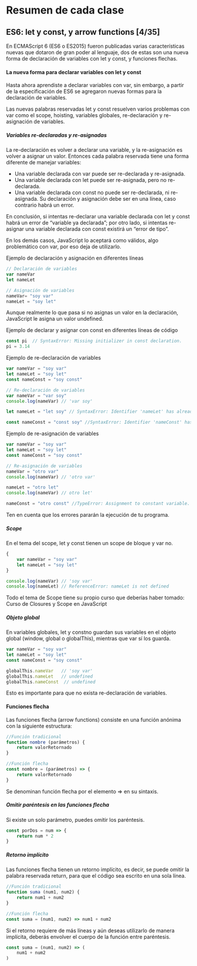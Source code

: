 # Resumen de cada clase

## ES6: let y const, y arrow functions [4/35]
En ECMAScript 6 (ES6 o ES2015) fueron publicadas varias características nuevas que dotaron de gran poder al lenguaje, dos de estas son una nueva forma de declaración de variables con let y const, y funciones flechas.

#### La nueva forma para declarar variables con let y const

Hasta ahora aprendiste a declarar variables con var, sin embargo, a partir de la especificación de ES6 se agregaron nuevas formas para la declaración de variables.

Las nuevas palabras reservadas let y const resuelven varios problemas con var como el scope, hoisting, variables globales, re-declaración y re-asignación de variables.

##### Variables re-declaradas y re-asignadas
La re-declaración es volver a declarar una variable, y la re-asignación es volver a asignar un valor. Entonces cada palabra reservada tiene una forma diferente de manejar variables:

 - Una variable declarada con var puede ser re-declarada y re-asignada.
 - Una variable declarada con let puede ser re-asignada, pero no re-declarada.
 - Una variable declarada con const no puede ser re-declarada, ni re-asignada. Su declaración y asignación debe ser en una línea, caso contrario habrá un error.

En conclusión, si intentas re-declarar una variable declarada con let y const habrá un error de “variable ya declarada”; por otro lado, si intentas re-asignar una variable declarada con const existirá un “error de tipo”.

En los demás casos, JavaScript lo aceptará como válidos, algo problemático con var, por eso deja de utilizarlo.

Ejemplo de declaración y asignación en diferentes líneas
```javascript
// Declaración de variables
var nameVar 
let nameLet

// Asignación de variables
nameVar= "soy var"
nameLet = "soy let"
```

Aunque realmente lo que pasa si no asignas un valor en la declaración, JavaScript le asigna un valor undefined.

Ejemplo de declarar y asignar con const en diferentes líneas de código
```javascript
const pi  // SyntaxError: Missing initializer in const declaration.
pi = 3.14
```
Ejemplo de re-declaración de variables
```javascript
var nameVar = "soy var"
let nameLet = "soy let"
const nameConst = "soy const"

// Re-declaración de variables
var nameVar = "var soy" 
console.log(nameVar) // 'var soy'

let nameLet = "let soy" // SyntaxError: Identifier 'nameLet' has already been declared.

const nameConst = "const soy" //SyntaxError: Identifier 'nameConst' has already been declared.
```

Ejemplo de re-asignación de variables
```javascript
var nameVar = "soy var"
let nameLet = "soy let"
const nameConst = "soy const"

// Re-asignación de variables
nameVar = "otro var"
console.log(nameVar) // 'otro var'

nameLet = "otro let"
console.log(nameVar) // otro let'

nameConst = "otro const" //TypeError: Assignment to constant variable.
```
Ten en cuenta que los errores pararán la ejecución de tu programa.

##### Scope
En el tema del scope, let y const tienen un scope de bloque y var no.
```javascript
{
	var nameVar = "soy var"
	let nameLet = "soy let"
}

console.log(nameVar) // 'soy var'
console.log(nameLet) // ReferenceError: nameLet is not defined
```
Todo el tema de Scope tiene su propio curso que deberías haber tomado: Curso de Closures y Scope en JavaScript

##### Objeto global
En variables globales, let y constno guardan sus variables en el objeto global (window, global o globalThis), mientras que var sí los guarda.
```javascript
var nameVar = "soy var"
let nameLet = "soy let"
const nameConst = "soy const"

globalThis.nameVar   // 'soy var'
globalThis.nameLet   // undefined
globalThis.nameConst  // undefined
```
Esto es importante para que no exista re-declaración de variables.

#### Funciones flecha
Las funciones flecha (arrow functions) consiste en una función anónima con la siguiente estructura:
```javascript
//Función tradicional
function nombre (parámetros) {
    return valorRetornado
}

//Función flecha
const nombre = (parámetros) => {
    return valorRetornado
}
```
Se denominan función flecha por el elemento => en su sintaxis.

##### Omitir paréntesis en las funciones flecha
Si existe un solo parámetro, puedes omitir los paréntesis.
```javascript
const porDos = num => {
    return num * 2
}
```
##### Retorno implícito
Las funciones flecha tienen un retorno implícito, es decir, se puede omitir la palabra reservada return, para que el código sea escrito en una sola línea.
```javascript
//Función tradicional
function suma (num1, num2) {
    return num1 + num2
}

//Función flecha
const suma = (num1, num2) => num1 + num2
```
Si el retorno requiere de más líneas y aún deseas utilizarlo de manera implícita, deberás envolver el cuerpo de la función entre paréntesis.
```javascript
const suma = (num1, num2) => (
    num1 + num2
)
```
